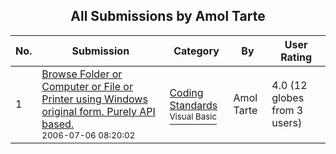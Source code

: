 ﻿<div align="center">

## All Submissions by Amol Tarte

</div>

No.  | Submission | Category | By   | User Rating
---- | ---------- | -------- | ---- | -----------
1 | [Browse Folder or Computer or File or Printer using Windows original form\. Purely API based\.<br /><sup>2006-07-06 08:20:02</sup>](https://github.com/Planet-Source-Code/amol-tarte-browse-folder-or-computer-or-file-or-printer-using-windows-original-form-purely__1-65879) | [Coding Standards<br /><sup>Visual Basic</sup>](../ByCategory/coding-standards__1-43.md) | Amol Tarte | 4.0 (12 globes from 3 users)
